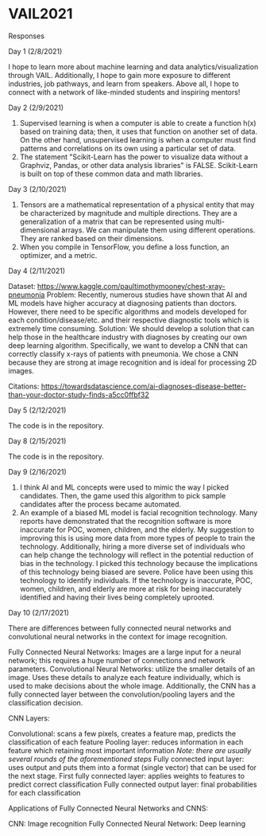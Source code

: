 # VAIL2021

Responses

Day 1 (2/8/2021)

I hope to learn more about machine learning and data analytics/visualization through VAIL. Additionally, I hope to gain more exposure to different industries, job pathways, and learn from speakers. Above all, I hope to connect with a network of like-minded students and inspiring mentors!

Day 2 (2/9/2021)
1. Supervised learning is when a computer is able to create a function h(x) based on training data; then, it uses that function on another set of data. On the other hand, unsupervised learning is when a computer must find patterns and correlations on its own using a particular set of data.
2. The statement "Scikit-Learn has the power to visualize data without a Graphviz, Pandas, or other data analysis libraries" is FALSE. Scikit-Learn is built on top of these common data and math libraries.

Day 3 (2/10/2021)

1. Tensors are a mathematical representation of a physical entity that may be characterized by magnitude and multiple directions. They are a generalization of a matrix that can be represented using multi-dimensional arrays. We can manipulate them using different operations. They are ranked based on their dimensions.
2. When you compile in TensorFlow, you define a loss function, an optimizer, and a metric.

Day 4 (2/11/2021)

Dataset: https://www.kaggle.com/paultimothymooney/chest-xray-pneumonia
Problem: Recently, numerous studies have shown that AI and ML models have higher accuracy at diagnosing patients than doctors. However, there need to be specific algorithms
and models developed for each condition/disease/etc. and their respective diagnostic tools which is extremely time consuming.
Solution: We should develop a solution that can help those in the healthcare industry with diagnoses by creating our own deep learning algorithm. Specifically, we want to develop a CNN that can correctly classify x-rays of patients with pneumonia. We chose a CNN because they are strong at image recognition and is ideal for processing 2D images.

Citations: 
https://towardsdatascience.com/ai-diagnoses-disease-better-than-your-doctor-study-finds-a5cc0ffbf32

Day 5 (2/12/2021)

The code is in the repository.

Day 8 (2/15/2021)

The code is in the repository.

Day 9 (2/16/2021)
1. I think AI and ML concepts were used to mimic the way I picked candidates. Then, the game used this algorithm to pick sample candidates after the process became automated.
2. An example of a biased ML model is facial recognition technology. Many reports have demonstrated that the recognition software is more inaccurate for POC, women, children, and the elderly. My suggestion to improving this is using more data from more types of people to train the technology. Additionally, hiring a more diverse set of individuals who can help change the technology will reflect in the potential reduction of bias in the technology. I picked this technology because the implications of this technology being biased are severe. Police have been using this technology to identify individuals. If the technology is inaccurate, POC, women, children, and elderly are more at risk for being inaccurately identified and having their lives being completely uprooted.

Day 10 (2/17/2021)

There are differences between fully connected neural networks and convolutional neural networks in the context for image recognition. 

Fully Connected Neural Networks: Images are a large input for a neural network; this requires a huge number of connections and network parameters.
Convolutional Neural Networks: utilize the smaller details of an image. Uses these details to analyze each feature individually, which is used to make decisions about the whole image. Additionally, the CNN has a fully connected layer between the convolution/pooling layers and the classification decision.

CNN Layers:

Convolutional: scans a few pixels, creates a feature map, predicts the classification of each feature
Pooling layer: reduces information in each feature which retaining most important information 
*Note: there are usually several rounds of the aforementioned steps*
Fully connected input layer: uses output and puts them into a format (single vector) that can be used for the next stage.
First fully connected layer: applies weights to features to predict correct classification
Fully connected output layer: final probabilities for each classification

Applications of Fully Connected Neural Networks and CNNS:

CNN: Image recognition
Fully Connected Neural Network: Deep learning
